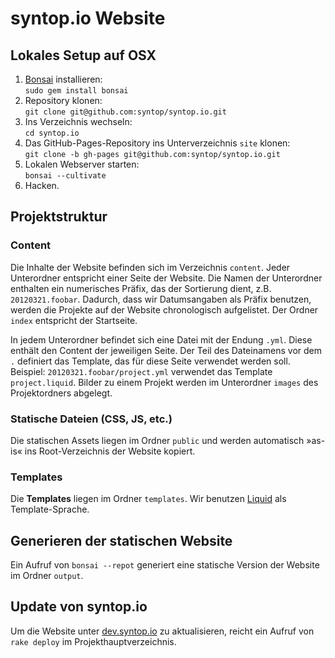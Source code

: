 syntop.io Website
=================


Lokales Setup auf OSX
---------------------

1.  [Bonsai](http://tinytree.info/) installieren:  
    `sudo gem install bonsai`
2.  Repository klonen:  
    `git clone git@github.com:syntop/syntop.io.git`
3.  Ins Verzeichnis wechseln:  
    `cd syntop.io`
4.  Das GitHub-Pages-Repository ins Unterverzeichnis `site` klonen:  
    `git clone -b gh-pages git@github.com:syntop/syntop.io.git`
5.  Lokalen Webserver starten:  
    `bonsai --cultivate`
6.  Hacken.


Projektstruktur
---------------

### Content

Die Inhalte der Website befinden sich im Verzeichnis `content`. Jeder 
Unterordner entspricht einer Seite der Website. Die Namen der Unterordner
enthalten ein numerisches Präfix, das der Sortierung dient, z.B.
`20120321.foobar`. Dadurch, dass wir Datumsangaben als Präfix benutzen, werden
die Projekte auf der Website chronologisch aufgelistet. Der Ordner `index`
entspricht der Startseite.

In jedem Unterordner befindet sich eine Datei mit der Endung `.yml`. Diese
enthält den Content der jeweiligen Seite. Der Teil des Dateinamens vor dem
`.` definiert das Template, das für diese Seite verwendet werden soll. 
Beispiel: `20120321.foobar/project.yml` verwendet das Template `project.liquid`.
Bilder zu einem Projekt werden im Unterordner `images` des Projektordners
abgelegt.

### Statische Dateien (CSS, JS, etc.)

Die statischen Assets liegen im Ordner `public` und werden automatisch »as-is«
ins Root-Verzeichnis der Website kopiert.

### Templates

Die **Templates** liegen im Ordner `templates`. Wir benutzen [Liquid](http://liquidmarkup.org/)
als Template-Sprache. 


Generieren der statischen Website
---------------------------------

Ein Aufruf von `bonsai --repot` generiert eine statische Version der Website im
Ordner `output`. 


Update von syntop.io
--------------------

Um die Website unter [dev.syntop.io](http://dev.syntop.io/) zu aktualisieren,
reicht ein Aufruf von `rake deploy` im Projekthauptverzeichnis.